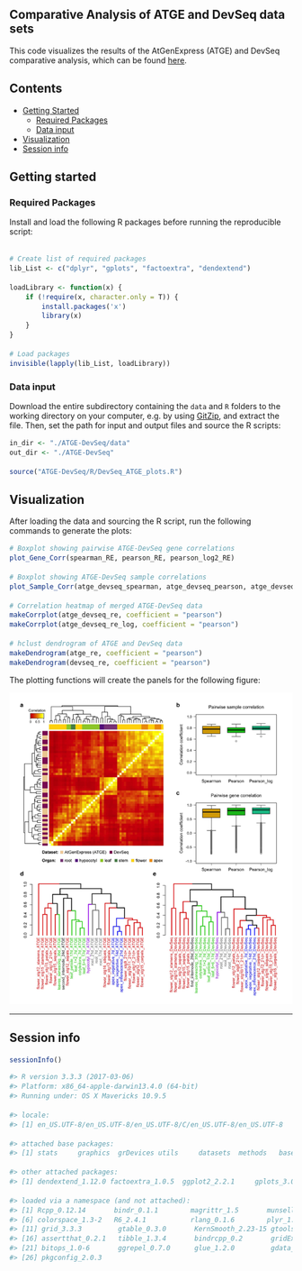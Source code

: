 ## Comparative Analysis of ATGE and DevSeq data sets

This code visualizes the results of the AtGenExpress (ATGE) and DevSeq comparative analysis, which can be found [here](https://github.com/schustischuster/ATGE-DevSeq).


## Contents

* [Getting Started](#getting-started)
  * [Required Packages](#required-packages)
  * [Data input](#data-input)
* [Visualization](#visualization)
* [Session info](#session-info)


## Getting started


### Required Packages
Install and load the following R packages before running the reproducible script:

```R

# Create list of required packages
lib_List <- c("dplyr", "gplots", "factoextra", "dendextend")

loadLibrary <- function(x) { 
    if (!require(x, character.only = T)) {
        install.packages('x')
        library(x)
    }
}

# Load packages
invisible(lapply(lib_List, loadLibrary))

```
  
### Data input
Download the entire subdirectory containing the `data` and `R` folders to the working directory on your computer, e.g. by using [GitZip](http://kinolien.github.io/gitzip/), and extract the file. Then, set the path for input and output files and source the R scripts:

```R
in_dir <- "./ATGE-DevSeq/data"
out_dir <- "./ATGE-DevSeq"

source("ATGE-DevSeq/R/DevSeq_ATGE_plots.R")

```

## Visualization

After loading the data and sourcing the R script, run the following commands to generate the plots:

```R
# Boxplot showing pairwise ATGE-DevSeq gene correlations 
plot_Gene_Corr(spearman_RE, pearson_RE, pearson_log2_RE)

# Boxplot showing ATGE-DevSeq sample correlations
plot_Sample_Corr(atge_devseq_spearman, atge_devseq_pearson, atge_devseq_log_pearson)

# Correlation heatmap of merged ATGE-DevSeq data
makeCorrplot(atge_devseq_re, coefficient = "pearson")
makeCorrplot(atge_devseq_re_log, coefficient = "pearson")

# hclust dendrogram of ATGE and DevSeq data
makeDendrogram(atge_re, coefficient = "pearson")
makeDendrogram(devseq_re, coefficient = "pearson")

```

The plotting functions will create the panels for the following figure:


![ATGE-DevSeq](README_files/ATGE-DevSeq.png)


---
## Session info

```R
sessionInfo()
```

```R
#> R version 3.3.3 (2017-03-06)
#> Platform: x86_64-apple-darwin13.4.0 (64-bit)
#> Running under: OS X Mavericks 10.9.5

#> locale:
#> [1] en_US.UTF-8/en_US.UTF-8/en_US.UTF-8/C/en_US.UTF-8/en_US.UTF-8

#> attached base packages:
#> [1] stats     graphics  grDevices utils     datasets  methods   base   

#> other attached packages:
#> [1] dendextend_1.12.0 factoextra_1.0.5  ggplot2_2.2.1     gplots_3.0.1.1    dplyr_0.7.4 

#> loaded via a namespace (and not attached):
#> [1] Rcpp_0.12.14       bindr_0.1.1        magrittr_1.5       munsell_0.5.0      viridisLite_0.3.0 
#> [6] colorspace_1.3-2   R6_2.4.1           rlang_0.1.6        plyr_1.8.4         caTools_1.17.1    
#> [11] grid_3.3.3         gtable_0.3.0       KernSmooth_2.23-15 gtools_3.5.0       lazyeval_0.2.1    
#> [16] assertthat_0.2.1   tibble_1.3.4       bindrcpp_0.2       gridExtra_2.3      viridis_0.5.1     
#> [21] bitops_1.0-6       ggrepel_0.7.0      glue_1.2.0         gdata_2.18.0       scales_0.5.0      
#> [26] pkgconfig_2.0.3  

```
